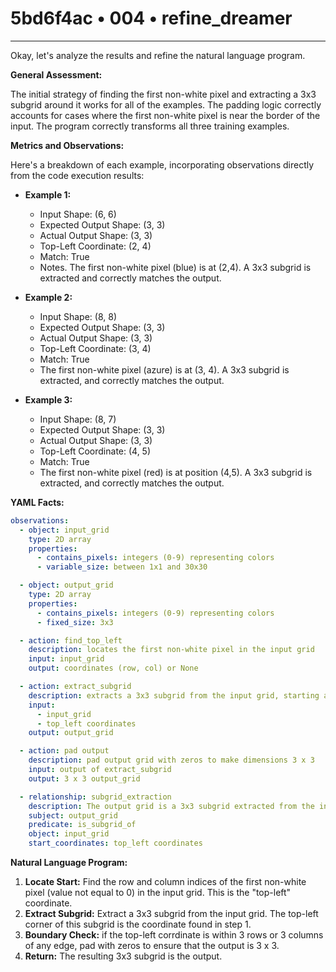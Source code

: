 # 5bd6f4ac • 004 • refine_dreamer

---
Okay, let's analyze the results and refine the natural language program.

**General Assessment:**

The initial strategy of finding the first non-white pixel and extracting a 3x3 subgrid around it works for all of the examples. The padding logic correctly accounts for cases where the first non-white pixel is near the border of the input. The program correctly transforms all three training examples.

**Metrics and Observations:**

Here's a breakdown of each example, incorporating observations directly from the code execution results:

*   **Example 1:**
    *   Input Shape: (6, 6)
    *   Expected Output Shape: (3, 3)
    *   Actual Output Shape: (3, 3)
    *   Top-Left Coordinate: (2, 4)
    *   Match: True
    *   Notes. The first non-white pixel (blue) is at (2,4). A 3x3 subgrid is extracted and correctly matches the output.

*   **Example 2:**
    *   Input Shape: (8, 8)
    *   Expected Output Shape: (3, 3)
    *   Actual Output Shape: (3, 3)
    *   Top-Left Coordinate: (3, 4)
    *   Match: True
    *   The first non-white pixel (azure) is at (3, 4). A 3x3 subgrid is extracted, and correctly matches the output.

*   **Example 3:**
    *   Input Shape: (8, 7)
    *   Expected Output Shape: (3, 3)
    *   Actual Output Shape: (3, 3)
    *   Top-Left Coordinate: (4, 5)
    *   Match: True
    *  The first non-white pixel (red) is at position (4,5). A 3x3 subgrid is extracted, and correctly matches the output.

**YAML Facts:**

```yaml
observations:
  - object: input_grid
    type: 2D array
    properties:
      - contains_pixels: integers (0-9) representing colors
      - variable_size: between 1x1 and 30x30

  - object: output_grid
    type: 2D array
    properties:
      - contains_pixels: integers (0-9) representing colors
      - fixed_size: 3x3

  - action: find_top_left
    description: locates the first non-white pixel in the input grid
    input: input_grid
    output: coordinates (row, col) or None

  - action: extract_subgrid
    description: extracts a 3x3 subgrid from the input grid, starting at the top-left coordinates
    input:
      - input_grid
      - top_left coordinates
    output: output_grid

  - action: pad output
    description: pad output grid with zeros to make dimensions 3 x 3
    input: output of extract_subgrid
    output: 3 x 3 output_grid

  - relationship: subgrid_extraction
    description: The output grid is a 3x3 subgrid extracted from the input_grid.
    subject: output_grid
    predicate: is_subgrid_of
    object: input_grid
    start_coordinates: top_left coordinates
```

**Natural Language Program:**

1.  **Locate Start:** Find the row and column indices of the first non-white pixel (value not equal to 0) in the input grid. This is the "top-left" coordinate.
2.  **Extract Subgrid:** Extract a 3x3 subgrid from the input grid. The top-left corner of this subgrid is the coordinate found in step 1.
3. **Boundary Check:** if the top-left corrdinate is within 3 rows or 3 columns of any edge, pad with zeros to ensure that the output is 3 x 3.
4.  **Return:** The resulting 3x3 subgrid is the output.


